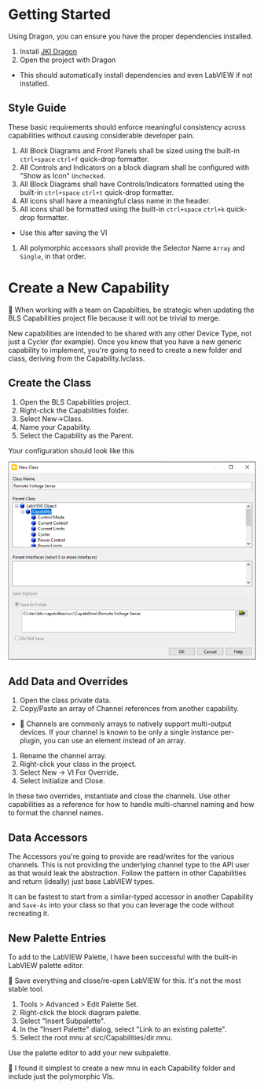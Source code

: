 # Getting Started

Using Dragon, you can ensure you have the proper dependencies installed.
1. Install [JKI Dragon](https://dragon.vipm.io/)
1. Open the project with Dragon
  - This should automatically install dependencies and even LabVIEW if not installed.

## Style Guide

These basic requirements should enforce meaningful consistency across capabilities without causing considerable developer pain.

1. All Block Diagrams and Front Panels shall be sized using the built-in `ctrl+space` `ctrl+f` quick-drop formatter.
1. All Controls and Indicators on a block diagram shall be configured with "Show as Icon" `Unchecked`.
1. All Block Diagrams shall have Controls/Indicators formatted using the built-in `ctrl+space` `ctrl+t` quick-drop formatter.
1. All icons shall have a meaningful class name in the header.
1. All icons shall be formatted using the built-in `ctrl+space` `ctrl+k` quick-drop formatter.
  - Use this after saving the VI
1. All polymorphic accessors shall provide the Selector Name `Array` and `Single`, in that order.

# Create a New Capability

:cactus: When working with a team on Capabilties, be strategic when updating the BLS Capabilities project file because it will not be trivial to merge. 

New capabilities are intended to be shared with any other Device Type, not just a Cycler (for example). Once you know that you have a new generic capability to implement, you're going to need to create a new folder and class, deriving from the Capability.lvclass.

## Create the Class

1. Open the BLS Capabilities project.
1. Right-click the Capabilities folder.
1. Select New->Class.
1. Name your Capability.
1. Select the Capability as the Parent.

Your configuration should look like this

![alt text](docs/img/new-capability.png)

## Add Data and Overrides

1. Open the class private data.
1. Copy/Paste an array of Channel references from another capability.
  - :cactus: Channels are commonly arrays to natively support multi-output devices. If your channel is known to be only a single instance per-plugin, you can use an element instead of an array.
1. Rename the channel array.
1. Right-click your class in the project.
1. Select New -> VI For Override.
1. Select Initialize and Close.

In these two overrides, instantiate and close the channels. Use other capabilities as a reference for how to handle multi-channel naming and how to format the channel names.

## Data Accessors

The Accessors you're going to provide are read/writes for the various channels. This is not providing the underlying channel type to the API user as that would leak the abstraction. Follow the pattern in other Capabilities and return (ideally) just base LabVIEW types.

It can be fastest to start from a simliar-typed accessor in another Capability and `Save-As` into your class so that you can leverage the code without recreating it.

## New Palette Entries

To add to the LabVIEW Palette, I have been successful with the built-in LabVIEW palette editor.

:cactus: Save everything and close/re-open LabVIEW for this. It's not the most stable tool.

1. Tools > Advanced > Edit Palette Set.
1. Right-click the block diagram palette.
1. Select "Insert Subpalette".
1. In the "Insert Palette" dialog, select "Link to an existing palette".
1. Select the root mnu at src/Capabilities/dir.mnu.

Use the palette editor to add your new subpalette.

:cactus: I found it simplest to create a new mnu in each Capability folder and include just the polymorphic VIs.
